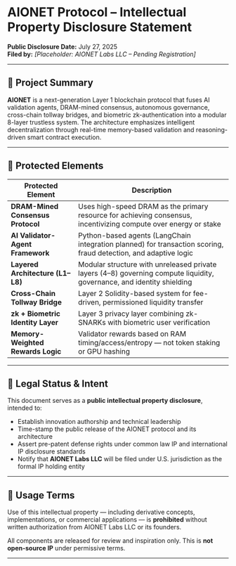 # AIONET Protocol – Intellectual Property Disclosure Statement

**Public Disclosure Date:** July 27, 2025  
**Filed by:** *[Placeholder: AIONET Labs LLC – Pending Registration]*

---

## 🧠 Project Summary

**AIONET** is a next-generation Layer 1 blockchain protocol that fuses AI validation agents, DRAM-mined consensus, autonomous governance, cross-chain tollway bridges, and biometric zk-authentication into a modular 8-layer trustless system. The architecture emphasizes intelligent decentralization through real-time memory-based validation and reasoning-driven smart contract execution.

---

## 🔐 Protected Elements

| **Protected Element**            | **Description** |
|----------------------------------|------------------|
| **DRAM-Mined Consensus Protocol** | Uses high-speed DRAM as the primary resource for achieving consensus, incentivizing compute over energy or stake |
| **AI Validator-Agent Framework**  | Python-based agents (LangChain integration planned) for transaction scoring, fraud detection, and adaptive logic |
| **Layered Architecture (L1–L8)**  | Modular structure with unreleased private layers (4–8) governing compute liquidity, governance, and identity shielding |
| **Cross-Chain Tollway Bridge**    | Layer 2 Solidity-based system for fee-driven, permissioned liquidity transfer |
| **zk + Biometric Identity Layer** | Layer 3 privacy layer combining zk-SNARKs with biometric user verification |
| **Memory-Weighted Rewards Logic** | Validator rewards based on RAM timing/access/entropy — not token staking or GPU hashing |

---

## 📜 Legal Status & Intent

This document serves as a **public intellectual property disclosure**, intended to:

- Establish innovation authorship and technical leadership  
- Time-stamp the public release of the AIONET protocol and its architecture  
- Assert pre-patent defense rights under common law IP and international IP disclosure standards  
- Notify that **AIONET Labs LLC** will be filed under U.S. jurisdiction as the formal IP holding entity  

---

## 📎 Usage Terms

Use of this intellectual property — including derivative concepts, implementations, or commercial applications — is **prohibited** without written authorization from AIONET Labs LLC or its founders.

All components are released for review and inspiration only. This is **not open-source IP** under permissive terms.

---
